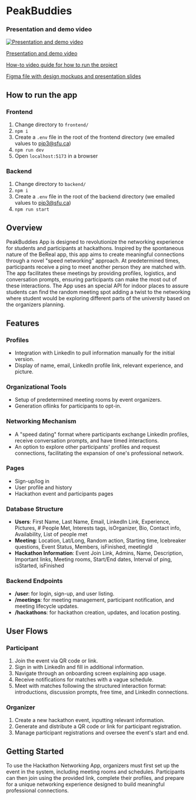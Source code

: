 # PeakBuddies


### Presentation and demo video
[![Presentation and demo video](https://img.youtube.com/vi/M34-pgFZEl0/maxresdefault.jpg)](https://www.youtube.com/watch?v=M34-pgFZEl0)


[Presentation and demo video](https://www.youtube.com/watch?v=M34-pgFZEl0)

[How-to video guide for how to run the project](https://www.youtube.com/watch?v=tj4PorYr8rk)

[Figma file with design mockups and presentation slides](https://www.figma.com/file/sNTuEKn0MNzwCzCWRfSvfE/Mountain-Madness-2024?type=design&node-id=114%3A2&mode=design&t=edgCm4i6Q9mrTAAp-1)

## How to run the app

### Frontend
1. Change directory to `frontend/`
2. `npm i`
3. Create a `.env` file in the root of the frontend directory (we emailed values to pjp3@sfu.ca)
4. `npm run dev`
5. Open `localhost:5173` in a browser

### Backend
1. Change directory to `backend/`
2. `npm i`
3. Create a `.env` file in the root of the backend directory (we emailed values to pjp3@sfu.ca)
4. `npm run start`


## Overview
PeakBuddies App is designed to revolutionize the networking experience for students and participants at hackathons. Inspired by the spontaneous nature of the BeReal app, this app aims to create meaningful connections through a novel "speed networking" approach. At predetermined times, participants receive a ping to meet another person they are matched with. The app facilitates these meetings by providing profiles, logistics, and conversation prompts, ensuring participants can make the most out of these interactions. The App uses an special API for indoor places to assure students can find the random meeting spot adding a twist to the networking where student would be exploring different parts of the university based on the organizers planning. 

## Features

### Profiles
- Integration with LinkedIn to pull information manually for the initial version.
- Display of name, email, LinkedIn profile link, relevant experience, and picture.

### Organizational Tools
- Setup of predetermined meeting rooms by event organizers.
- Generation oflinks for participants to opt-in.

### Networking Mechanism
- A "speed dating" format where participants exchange LinkedIn profiles, receive conversation prompts, and have timed interactions.
- An option to explore other participants' profiles and request connections, facilitating the expansion of one's professional network.

### Pages
- Sign-up/log in
- User profile and history
- Hackathon event and participants pages

### Database Structure
- **Users**: First Name, Last Name, Email, LinkedIn Link, Experience, Pictures, # People Met, Interests tags, isOrganizer, Bio, Contact info, Availability, List of people met
- **Meeting**: Location, Lat/Long, Random action, Starting time, Icebreaker questions, Event Status, Members, isFinished, meetingId
- **Hackathon Information**: Event Join Link, Admins, Name, Description, Important links, Meeting rooms, Start/End dates, Interval of ping, isStarted, isFinished

### Backend Endpoints
- **/user**: for login, sign-up, and user listing.
- **/meetings**: for meeting management, participant notification, and meeting lifecycle updates.
- **/hackathons**: for hackathon creation, updates, and location posting.

## User Flows

### Participant
1. Join the event via QR code or link.
2. Sign in with LinkedIn and fill in additional information.
3. Navigate through an onboarding screen explaining app usage.
4. Receive notifications for matches with a vague schedule.
5. Meet with matches following the structured interaction format: introductions, discussion prompts, free time, and LinkedIn connections.

### Organizer
1. Create a new hackathon event, inputting relevant information.
2. Generate and distribute a QR code or link for participant registration.
3. Manage participant registrations and oversee the event's start and end.

## Getting Started
To use the Hackathon Networking App, organizers must first set up the event in the system, including meeting rooms and schedules. Participants can then join using the provided link, complete their profiles, and prepare for a unique networking experience designed to build meaningful professional connections.

